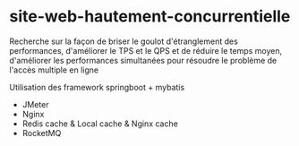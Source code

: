 # site-web-hautement-concurrentielle
Recherche sur la façon de briser le goulot d'étranglement des performances, d'améliorer le TPS et le QPS et de réduire le temps moyen, 
d'améliorer les performances simultanées pour résoudre le problème de l'accès multiple en ligne

Utilisation des framework springboot + mybatis

* JMeter
* Nginx
* Redis cache & Local cache & Nginx cache 
* RocketMQ
